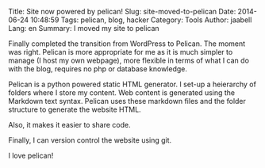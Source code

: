 Title: Site now powered by pelican!
Slug: site-moved-to-pelican
Date: 2014-06-24 10:48:59
Tags: pelican, blog, hacker
Category: Tools
Author: jaabell
Lang: en
Summary: I moved my site to pelican 

Finally completed the transition from WordPress to Pelican. The moment was right. Pelican is more
appropriate for me as it is much simpler to manage (I host my own webpage), more flexible in terms
of what I can do with the blog, requires no php or database knowledge. 

<!--more-->

Pelican is a python powered static HTML generator. I set-up a heierarchy of folders where I store
my content. Web content is generated using the Markdown text syntax. Pelican uses these markdown
files and the folder structure to generate the website HTML. 

Also, it makes it easier to share code. 

Finally, I can version control the website using git.

I love pelican!